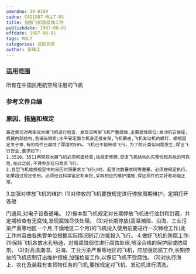 ```yaml
---
amendno: 39-0109
cadno: CAD1987-MULT-03
title: 加强飞机防腐蚀工作
publishdate: 1987-08-01
effdate: 1987-08-01
tags: MULT
categories: 民航总局
author: 张珠江
---
```


### 适用范围 
所有在中国民用航空局注册的飞机

<!--more-->
### 参考文件自编

### 原因、措施和规定 
    最近我司对两架双水獭飞机进行检查，发现该两架飞机严重腐蚀,主要腐蚀部位:发动机安装座，机翼内部结构,各操纵钢索;水平安定面与机身连接支架,飞机蒙皮,飞机发动机的螺钉，螺帽固定夹子等,有的构件已腐蚀了厚度的50%。飞机已不能继续飞行。为了防止类似问题发生,保证飞行安全,要求如下: 
    1.3510、3511两架双水獭飞机必须彻底检查,按规定修理,恢复飞机结构的完整性和系统的可靠性,在此之前,不得参加任何商务飞行。 
    2.各型飞机维修规定中的日历时限要求与飞行小时、起落次数要求同等重要，必须按规定执行。如果超过规定使用，必须经过科学鉴定和审批,采取相应的维护措施,保证机件的完好和功能正常。 

3.加强对停放飞机的维护: 
      (1)对停放的飞机要按规定进行停放周期维护，定期打开各舱
       
门通风,对电子设备通电。 
      (2)按本型飞机规定对长期停放飞机进行油封和封藏，并定期检查有无腐蚀,发现腐蚀尽快处理。 
      (3)对长期停放(高温潮湿、沿海、工业污染严重等地区一个月,干燥地区二个月)的飞机投入使用前要进行一次特检工作(此工作内容由各执管单位根据实际情况制订)方能投入飞行。 
4.做好飞机的防腐工作: 
      (1)保持飞机各放水孔畅通，对易腐蚀部位进行腐蚀处理,喷涂合格的保护层或防腐剂。 
      (2)对高温潮湿、沿海、工业污染严重等地区的飞机，应加强防腐工作,长期停放的飞机应制订出维护措施,加强检查工作,以保证飞机不受腐蚀。 
      (3)对执行海上、农化及装载有害货物任务的飞机,要按规定对飞机、发动机进行清洗。

